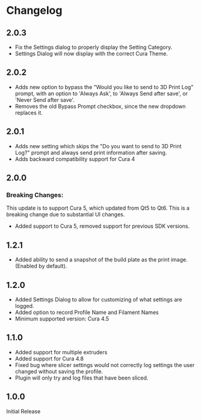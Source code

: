 # Changelog

## 2.0.3

- Fix the Settings dialog to properly display the Setting Category.
- Settings Dialog will now display with the correct Cura Theme.

## 2.0.2

- Adds new option to bypass the "Would you like to send to 3D Print Log" prompt, with an option to 'Always Ask', to 'Always Send after save', or 'Never Send after save'.
- Removes the old Bypass Prompt checkbox, since the new dropdown replaces it.

## 2.0.1

- Adds new setting which skips the "Do you want to send to 3D Print Log?" prompt and always send print information after saving.
- Adds backward compatibility support for Cura 4

## 2.0.0

### Breaking Changes:

This update is to support Cura 5, which updated from Qt5 to Qt6. This is a breaking change due to substantial UI changes.

- Added support to Cura 5, removed support for previous SDK versions.

## 1.2.1

- Added ability to send a snapshot of the build plate as the print image. (Enabled by default).

## 1.2.0

- Added Settings Dialog to allow for customizing of what settings are logged.
- Added option to record Profile Name and Filament Names
- Minimum supported version: Cura 4.5

## 1.1.0

- Added support for multiple extruders
- Added support for Cura 4.8
- Fixed bug where slicer settings would not correctly log settings the user changed without saving the profile.
- Plugin will only try and log files that have been sliced.

## 1.0.0

Initial Release
